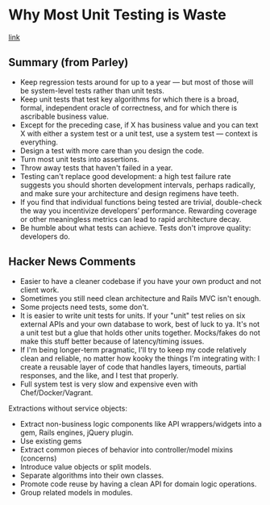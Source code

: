 # Why Most Unit Testing is Waste 
[link](ihttp://www.rbcs-us.com/documents/Why-Most-Unit-Testing-is-Waste.pd)

## Summary (from Parley)

- Keep regression tests around for up to a year — but most of 
those will be system-level tests rather than unit tests.
- Keep unit tests that test key algorithms for which there is a 
broad, formal, independent oracle of correctness, and for 
which there is ascribable business value.
- Except for the preceding case, if X has business value and you can text X with either a system test or a unit test, use a system test — context is everything.
- Design a test with more care than you design the code.
- Turn most unit tests into assertions.
- Throw away tests that haven't failed in a year.
- Testing can't replace good development: a high test failure rate suggests you should shorten development intervals, perhaps radically, and make sure your architecture and design regimens have teeth.
- If you find that individual functions being tested are trivial, double-check the way you incentivize developers’ performance. Rewarding coverage or other meaningless metrics can lead to rapid architecture decay.
- Be humble about what tests can achieve. Tests don't improve quality: developers do.

## Hacker News Comments

- Easier to have a cleaner codebase if you have your own product and not client work.
- Sometimes you still need clean architecture and Rails MVC isn't enough.
- Some projects need tests, some don't.
- It is easier to write unit tests for units. If your "unit" test relies on six external APIs and your own database to work, best of luck to ya. It's not a unit test but a glue that holds other units together. Mocks/fakes do not make this stuff better because of latency/timing issues.
- If I'm being longer-term pragmatic, I'll try to keep my code relatively clean and reliable, no matter how kooky the things I'm integrating with: I create a reusable layer of code that handles layers, timeouts, partial responses, and the like, and I test that properly.
- Full system test is very slow and expensive even with Chef/Docker/Vagrant.


Extractions without service objects:

- Extract non-business logic components like API wrappers/widgets into a gem, Rails engines, jQuery plugin.
- Use existing gems
- Extract common pieces of behavior into controller/model mixins (concerns)
- Introduce value objects or split models.
- Separate algorithms into their own classes.
- Promote code reuse by having a clean API for domain logic operations.
- Group related models in modules.

